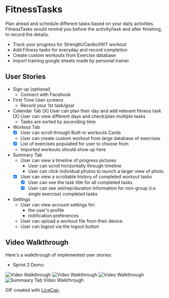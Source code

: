 # FitnessTasks
Plan ahead and schedule different tasks based on your daily activities. FitnessTasks would remind you before the activity/task and after finishing, to record the details.
- Track your progress for Strength/Cardio/HIIT workout
- Add Fitness tasks for everyday and record completion
- Create custom workouts from Exercise database
- Import training google sheets made by personal trainer

## User Stories

- Sign up (optional)
  - Connect with Facebook 
- First Time User screens
  - Record your 1st task/goal
- Calendar Tab
  [X] User can plan their day and add relevant fitness task
  [X] User can view different days and check/plan multiple tasks
  - Tasks are sorted by ascending time
- Workout Tab
  - [X] User can scroll through Built-in workouts Cards
  - User can create custom workout from large database of exercises
  - [X] List of exercises populated for user to choose from
  - Imported workouts should show up here
- Summary Tab
  - User can view a timeline of progress pictures
    - User can scroll horizontally through timeline
    - User can click individual photos to launch a larger view of photo
  - [X] User can view a scrollable history of completed workout tasks
    - [X] User can see the task title for all completed tasks
    - [X] User can see set/rep/duration information for non-group (i.e. single exercise) completed tasks
- Settings
  - User can view account settings for:
    - the user's profile
    - notification preferences
  - User can upload a workout file from their device
  - User can logout via the logout button

## Video Walkthrough

Here's a walkthrough of implemented user stories:
- Sprint 2 Demo:
<img src='http://i.imgur.com/hb489iF.gif' title='Video Walkthrough' width='' alt='Video Walkthrough' />

<img src='http://i.imgur.com/riv7UfL.gif' title='Video Walkthrough' width='' alt='Video Walkthrough' />



<img src='https://i.imgur.com/HPfb82O.gif' title='Video Walkthrough' width='' alt='Video Walkthrough' />

<img src='https://i.imgur.com/MIVGuKo.gif' title='Summary Tab Video Walkthrough' width='' alt='Summaary Tab Video Walkthrough' />

GIF created with [LiceCap](http://www.cockos.com/licecap/).
